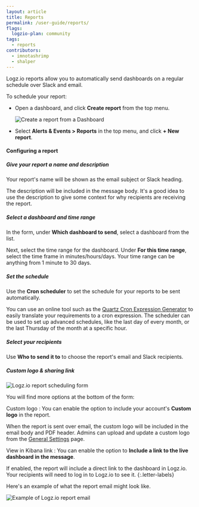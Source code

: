 ```yaml
---
layout: article
title: Reports
permalink: /user-guide/reports/
flags:
  logzio-plan: community
tags:
  - reports
contributors:
  - imnotashrimp
  - shalper
---
```


Logz.io reports allow you to automatically send dashboards on a regular schedule over Slack and email.

To schedule your report:

* Open a dashboard, and click **Create report** from the top menu.

  ![Create a report from a Dashboard](https://dytvr9ot2sszz.cloudfront.net/whats-new-announcements/1-click-report1.png)

* Select **Alerts & Events > Reports** in the top menu, and click **+ New report**.


#### Configuring a report

<div class="tasklist">

##### Give your report a name and description

Your report's name will be shown as the email subject or Slack heading.

The description will be included in the message body.
It's a good idea to use the description to give some context
for why recipients are receiving the report.

##### Select a dashboard and time range

In the form, under **Which dashboard to send**, select a dashboard from the list.

Next, select the time range for the dashboard. Under **For this time range**, select the time frame in minutes/hours/days. Your time range can be anything from 1 minute to 30 days.

##### Set the schedule

Use the **Cron scheduler** to set the schedule for your reports to be sent automatically. 

You can use an online tool such as the
[Quartz Cron Expression Generator](https://www.freeformatter.com/cron-expression-generator-quartz.html#cronexpressionexamples/) to easily translate your requirements to a cron expression. The scheduler can be used to set up advanced schedules, like the last day of every month, or the last Thursday of the month at a specific hour.

##### Select your recipients

Use **Who to send it to** to choose the report's email and Slack recipients.

##### Custom logo & sharing link

![Logz.io report scheduling form](https://dytvr9ot2sszz.cloudfront.net/logz-docs/dashboards/report-form.png)

You will find more options at the bottom of the form:

Custom logo
: You can enable the option to include your account's **Custom logo** in the report.

  When the report is sent over email, the custom logo will be included in the email body and PDF header. Admins can upload and update a custom logo from the [General Settings](https://app.logz.io/#/dashboard/settings/general) page.

View in Kibana link
: You can enable the option to **Include a link to the live dashboard in the message**.

  If enabled, the report will include a direct link to the dashboard in Logz.io. Your recipients will need to log in to Logz.io to see it.
{:.letter-labels}


Here's an example of what the report email might look like.

![Example of Logz.io report email](https://dytvr9ot2sszz.cloudfront.net/logz-docs/dashboards/logo-for-report.png)

</div>

